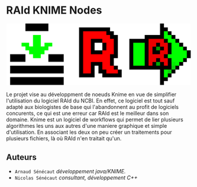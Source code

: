 # RAId KNIME Nodes
<div><img style="text-align:center" src="logos/logo_makeBlastDB.png" width="33%"/><img style="text-align:center" src="logos/logo_RAId.png" width="33%"/><img style="text-align:center" src="logos/logo_RAIdExport.png" width="33%"/></div>


Le projet vise au développment de noeuds Knime en vue de simplifier l'utilisation du logiciel RAId du NCBI.
En effet, ce logiciel est tout sauf adapté aux biologistes de base qui l'abandonnent au profit de logiciels concurents, ce qui est une erreur car RAId est le meilleur dans son domaine.
Knime est un logiciel de workflows qui permet de lier plusieurs algorithmes les uns aux autres d'une maniere graphique et simple d'utilisation. 
En associant les deux on peu créer un traitements pour plusieurs fichiers, là où RAId n'en traitait qu'un. 
## Auteurs
* ```Arnaud Sénécaut``` _développement java/KNIME._ 
* ```Nicolas Sénécaut``` _consultant, développement C++_
